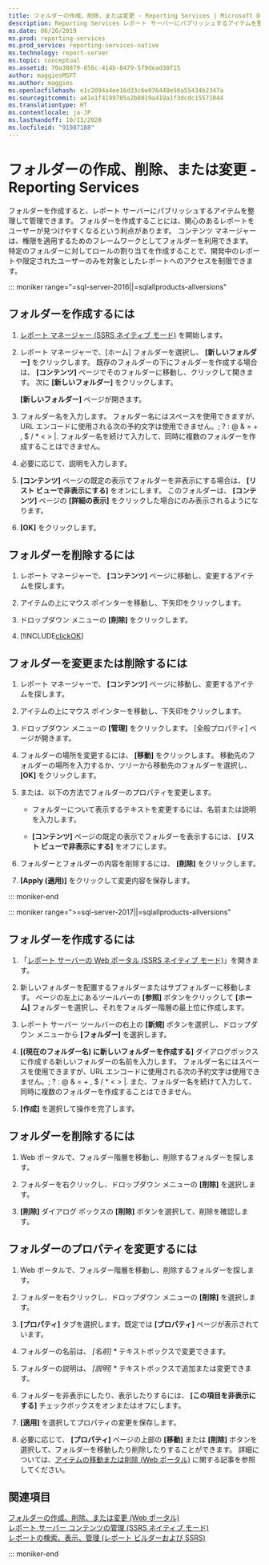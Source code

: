 ```yaml
---
title: フォルダーの作成、削除、または変更 - Reporting Services | Microsoft Docs
description: Reporting Services レポート サーバーにパブリッシュするアイテムを整理し、管理できるよう、フォルダーを作成、変更、削除する方法について説明します。
ms.date: 06/26/2019
ms.prod: reporting-services
ms.prod_service: reporting-services-native
ms.technology: report-server
ms.topic: conceptual
ms.assetid: 70a38879-856c-414b-8479-5f9dead38f15
author: maggiesMSFT
ms.author: maggies
ms.openlocfilehash: e1c2094a4ee16d33c6e076440e56a55434b2347a
ms.sourcegitcommit: a41e1f4199785a2b8019a419a1f3dcdc15571044
ms.translationtype: HT
ms.contentlocale: ja-JP
ms.lasthandoff: 10/13/2020
ms.locfileid: "91987188"
---
```

# <a name="create-delete-or-modify-a-folder---reporting-services"></a>フォルダーの作成、削除、または変更 - Reporting Services
  フォルダーを作成すると、レポート サーバーにパブリッシュするアイテムを整理して管理できます。 フォルダーを作成することには、関心のあるレポートをユーザーが見つけやすくなるという利点があります。 コンテンツ マネージャーは、権限を適用するためのフレームワークとしてフォルダーを利用できます。 特定のフォルダーに対してロールの割り当てを作成することで、開発中のレポートや限定されたユーザーのみを対象としたレポートへのアクセスを制限できます。  

::: moniker range="=sql-server-2016||=sqlallproducts-allversions"

## <a name="to-create-a-folder"></a>フォルダーを作成するには  
  
1.  [レポート マネージャー &#40;SSRS ネイティブ モード&#41;](../web-portal-ssrs-native-mode.md) を開始します。  
  
2.  レポート マネージャーで、[ホーム] フォルダーを選択し、 **[新しいフォルダー]** をクリックします。 既存のフォルダーの下にフォルダーを作成する場合は、 **[コンテンツ]** ページでそのフォルダーに移動し、クリックして開きます。 次に **[新しいフォルダー]** をクリックします。  
  
     **[新しいフォルダー]** ページが開きます。  
  
3.  フォルダー名を入力します。 フォルダー名にはスペースを使用できますが、URL エンコードに使用される次の予約文字は使用できません。\; \? \: \@ \& \= \+ \, \$ \/ \* \< \> \|. フォルダー名を続けて入力して、同時に複数のフォルダーを作成することはできません。  
  
4.  必要に応じて、説明を入力します。  
  
5.  **[コンテンツ]** ページの既定の表示でフォルダーを非表示にする場合は、 **[リスト ビューで非表示にする]** をオンにします。 このフォルダーは、 **[コンテンツ]** ページの **[詳細の表示]** をクリックした場合にのみ表示されるようになります。  
  
6.  **[OK]** をクリックします。  
  
## <a name="to-delete-a-folder"></a>フォルダーを削除するには  
  
1.  レポート マネージャーで、 **[コンテンツ]** ページに移動し、変更するアイテムを探します。  
  
2.  アイテムの上にマウス ポインターを移動し、下矢印をクリックします。  
  
3.  ドロップダウン メニューの **[削除]** をクリックします。  
  
4.  [!INCLUDE[clickOK](../../includes/clickok-md.md)]  
  
## <a name="to-modify-or-delete-a-folder"></a>フォルダーを変更または削除するには  
  
1.  レポート マネージャーで、 **[コンテンツ]** ページに移動し、変更するアイテムを探します。  
  
2.  アイテムの上にマウス ポインターを移動し、下矢印をクリックします。  
  
3.  ドロップダウン メニューの **[管理]** をクリックします。 [全般プロパティ] ページが開きます。  
  
4.  フォルダーの場所を変更するには、 **[移動]** をクリックします。 移動先のフォルダーの場所を入力するか、ツリーから移動先のフォルダーを選択し、 **[OK]** をクリックします。  
  
5.  または、以下の方法でフォルダーのプロパティを変更します。  
  
    -   フォルダーについて表示するテキストを変更するには、名前または説明を入力します。  
  
    -   **[コンテンツ]** ページの既定の表示でフォルダーを表示するには、 **[リスト ビューで非表示にする]** をオフにします。  
  
6.  フォルダーとフォルダーの内容を削除するには、 **[削除]** をクリックします。  
  
7.  **[Apply (適用)]** をクリックして変更内容を保存します。  

::: moniker-end

::: moniker range=">=sql-server-2017||=sqlallproducts-allversions"
 
## <a name="to-create-a-folder"></a>フォルダーを作成するには  
  
1. 「[レポート サーバーの Web ポータル (SSRS ネイティブ モード)](../../reporting-services/web-portal-ssrs-native-mode.md)」を開きます。  
  
2. 新しいフォルダーを配置するフォルダーまたはサブフォルダーに移動します。 ページの左上にあるツールバーの **[参照]** ボタンをクリックして **[ホーム]** フォルダーを選択し、それをフォルダー階層の最上位に作成します。  
  
3. レポート サーバー ツールバーの右上の **[新規]** ボタンを選択し、ドロップダウン メニューから **[フォルダー]** を選択します。  
  
4. **[(現在のフォルダー名) に新しいフォルダーを作成する]** ダイアログボックスに作成する新しいフォルダーの名前を入力します。 フォルダー名にはスペースを使用できますが、URL エンコードに使用される次の予約文字は使用できません。\; \? \: \@ \& \= \+ \, \$ \/ \* \< \> \|. また、フォルダー名を続けて入力して、同時に複数のフォルダーを作成することはできません。  
  
5. **[作成]** を選択して操作を完了します。  
  
## <a name="to-delete-a-folder"></a>フォルダーを削除するには  
  
1. Web ポータルで、フォルダー階層を移動し、削除するフォルダーを探します。  
  
2. フォルダーを右クリックし、ドロップダウン メニューの **[削除]** を選択します。  
  
3. **[削除]<foldername>** ダイアログ ボックスの **[削除]** ボタンを選択して、削除を確認します。  
  
## <a name="to-modify-a-folders-properties"></a>フォルダーのプロパティを変更するには  
  
1. Web ポータルで、フォルダー階層を移動し、削除するフォルダーを探します。  
  
2. フォルダーを右クリックし、ドロップダウン メニューの **[削除]** を選択します。  
  
3. **[プロパティ]** タブを選択します。既定では **[プロパティ]** ページが表示されています。  
  
4. フォルダーの名前は、 *[名前]* * テキストボックスで変更できます。  
  
5. フォルダーの説明は、 *[説明]* * テキストボックスで追加または変更できます。  
  
6. フォルダーを非表示にしたり、表示したりするには、 **[この項目を非表示にする]** チェックボックスをオンまたはオフにします。  
  
7. **[適用]** を選択してプロパティの変更を保存します。  
  
8. 必要に応じて、 **[プロパティ]** ページの上部の **[移動]** または **[削除]** ボタンを選択して、フォルダーを移動したり削除したりすることができます。 詳細については、[アイテムの移動または削除 (Web ポータル)](../../reporting-services/report-server/move-or-delete-an-item-report-manager.md) に関する記事を参照してください。  
  
## <a name="see-also"></a>関連項目  
 [フォルダーの作成、削除、または変更 (Web ポータル)](../../reporting-services/report-server/create-delete-or-modify-a-folder-web-portal.md)   
 [レポート サーバー コンテンツの管理 (SSRS ネイティブ モード)](../../reporting-services/report-server/report-server-content-management-ssrs-native-mode.md)   
 [レポートの検索、表示、管理 &#40;レポート ビルダーおよび SSRS&#41;](../../reporting-services/report-builder/finding-viewing-and-managing-reports-report-builder-and-ssrs.md)    
  
::: moniker-end